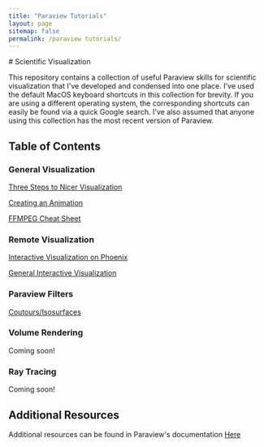 ```yaml
---
title: "Paraview Tutorials"
layout: page
sitemap: false
permalink: /paraview tutorials/
---
```


<div class="jumbotron">
<div class="col-md-12 col-sm-12">
# Scientific Visualization

This repository contains a collection of useful Paraview skills for scientific visualization that I've developed and condensed into one place.
I've used the default MacOS keyboard shortcuts in this collection for brevity.
If you are using a different operating system, the corresponding shortcuts can easily be found via a quick Google search.
I've also assumed that anyone using this collection has the most recent version of Paraview.

## Table of Contents

### General Visualization

[Three Steps to Nicer Visualization](Tutorials/three-steps-to-nice-visualization.md)

[Creating an Animation](Tutorials/creating-an-annimation.md)

[FFMPEG Cheat Sheet](Tutorials/FFMPEG-cheat-sheet.md)

### Remote Visualization

[Interactive Visualization on Phoenix](Tutorials/interactive-visualization-on-Phoenix.md)

[General Interactive Visualization](Tutorials/general-interactive-visualization.md)

### Paraview  Filters

<a href="/contours.md">Coutours/Isosurfaces</a>

### Volume Rendering

Coming soon!

### Ray Tracing

Coming soon!

## Additional Resources
Additional resources can be found in Paraview's documentation [Here](https://docs.paraview.org/en/latest/)
</div>
</div>

